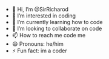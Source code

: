 - 👋 Hi, I’m @SirRicharod
- 👀 I’m interested in coding
- 🌱 I’m currently learning how to code
- 💞️ I’m looking to collaborate on code
- 📫 How to reach me code me
- 😄 Pronouns: he/him
- ⚡ Fun fact: im a coder

<!---
SirRicharod/SirRicharod is a ✨ special ✨ repository because its `README.md` (this file) appears on your GitHub profile.
You can click the Preview link to take a look at your changes.
--->
